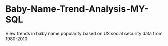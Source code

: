 # Baby-Name-Trend-Analysis-MY-SQL
View trends in baby name popularity based on US social security data from 1980-2010
